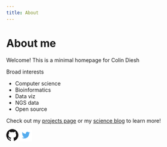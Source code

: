 ```yaml
---
title: About
---
```

# About me 


Welcome! This is a minimal homepage for Colin Diesh

Broad interests

- Computer science
- Bioinformatics
- Data viz
- NGS data
- Open source

Check out my [projects page](/pages/projects.html) or my [science blog](http://searchvoidstar.tumblr.com/) to learn more!


[![](static/github.png)](http://github.com/cmdcolin/)
[![](static/twitter.png)](http://twitter.com/cmdcolin/)

